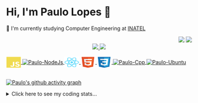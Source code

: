 <div>
  <h1> Hi, I'm Paulo Lopes 👋 </h1>
  <p>🔭 I'm currently studying Computer Engineering at <a href="https://inatel.br/home/" target="_blank">INATEL</a>
  
  </p>
  <div align="right"> 
  <a href="https://www.instagram.com/paulotc1999/" target="_blank"><img src="https://img.shields.io/badge/-Instagram-%23E4405F?style=for-the-badge&logo=instagram&logoColor=white" target="_blank"></a>
  <a href="https://www.linkedin.com/in/paulotc1999/" target="_blank"><img src="https://img.shields.io/badge/-LinkedIn-%230077B5?style=for-the-badge&logo=linkedin&logoColor=white" target="_blank"></a> 
</div>
  
</div>
<div align="center">
  <a href="https://github.com/paulotc1999">
  <img height="180em" src="https://github-readme-stats.vercel.app/api?username=paulotc1999&show_icons=true&theme=dark&include_all_commits=true&count_private=true&hide_rank=true"/>
  <img height="180em" src="https://github-readme-stats.vercel.app/api/top-langs/?username=paulotc1999&layout=compact&langs_count=7&theme=dark"/>
</div>
  
 <div style="display: inline_block"><br>
  <img align="center" alt="Paulo-Js" height="30" width="40" src="https://raw.githubusercontent.com/devicons/devicon/master/icons/javascript/javascript-plain.svg">
  <img align="center" alt="Paulo-NodeJs" height="30" width="40" src="https://cdn.jsdelivr.net/gh/devicons/devicon/icons/nodejs/nodejs-plain.svg">
  <img align="center" alt="Paulo-React" height="30" width="40" src="https://raw.githubusercontent.com/devicons/devicon/master/icons/react/react-original.svg">
  <img align="center" alt="Paulo-HTML" height="30" width="40" src="https://raw.githubusercontent.com/devicons/devicon/master/icons/html5/html5-original.svg">
  <img align="center" alt="Paulo-CSS" height="30" width="40" src="https://raw.githubusercontent.com/devicons/devicon/master/icons/css3/css3-original.svg">
  <img align="center" alt="Paulo-Cpp" height="30" width="40" src="https://cdn.jsdelivr.net/gh/devicons/devicon/icons/cplusplus/cplusplus-original.svg">
  <img align="center" alt="Paulo-Ubuntu" height="30" width="40" src="https://cdn.jsdelivr.net/gh/devicons/devicon/icons/ubuntu/ubuntu-plain.svg">
  
</div>
</a>

</br>

[![Paulo's github activity graph](https://activity-graph.herokuapp.com/graph?username=paulotc1999&theme=chartreuse-dark)](https://github.com/ashutosh00710/github-readme-activity-graph)


<div>
<details>
      <summary>Click here to see my coding stats...</summary>
      
<!--START_SECTION:waka-->
![Code Time](http://img.shields.io/badge/Code%20Time-4%20hrs%2034%20mins-blue)

![Profile Views](http://img.shields.io/badge/Profile%20Views-249-blue)

![Lines of code](https://img.shields.io/badge/From%20Hello%20World%20I%27ve%20Written-482%20Thousand%20lines%20of%20code-blue)

**I'm an Early 🐤** 

```text
🌞 Morning    75 commits     ███████████░░░░░░░░░░░░░░   44.91% 
🌆 Daytime    39 commits     █████░░░░░░░░░░░░░░░░░░░░   23.35% 
🌃 Evening    52 commits     ███████░░░░░░░░░░░░░░░░░░   31.14% 
🌙 Night      1 commits      ░░░░░░░░░░░░░░░░░░░░░░░░░   0.6%

```
📅 **I'm Most Productive on Sunday** 

```text
Monday       21 commits     ███░░░░░░░░░░░░░░░░░░░░░░   12.57% 
Tuesday      32 commits     ████░░░░░░░░░░░░░░░░░░░░░   19.16% 
Wednesday    11 commits     █░░░░░░░░░░░░░░░░░░░░░░░░   6.59% 
Thursday     22 commits     ███░░░░░░░░░░░░░░░░░░░░░░   13.17% 
Friday       26 commits     ████░░░░░░░░░░░░░░░░░░░░░   15.57% 
Saturday     16 commits     ██░░░░░░░░░░░░░░░░░░░░░░░   9.58% 
Sunday       39 commits     █████░░░░░░░░░░░░░░░░░░░░   23.35%

```


📊 **This Week I Spent My Time On** 

```text
⌚︎ Time Zone: America/Sao_Paulo

💬 Programming Languages: 
JavaScript               3 hrs 5 mins        █████████████████░░░░░░░░   70.62% 
CSS                      39 mins             ███░░░░░░░░░░░░░░░░░░░░░░   14.92% 
HTML                     24 mins             ██░░░░░░░░░░░░░░░░░░░░░░░   9.49% 
Markdown                 10 mins             █░░░░░░░░░░░░░░░░░░░░░░░░   4.12% 
Git Config               2 mins              ░░░░░░░░░░░░░░░░░░░░░░░░░   0.79%

🔥 Editors: 
VS Code                  4 hrs 23 mins       █████████████████████████   100.0%

💻 Operating System: 
Windows                  4 hrs 23 mins       █████████████████████████   100.0%

```


 Last Updated on 04/01/2022
<!--END_SECTION:waka-->



